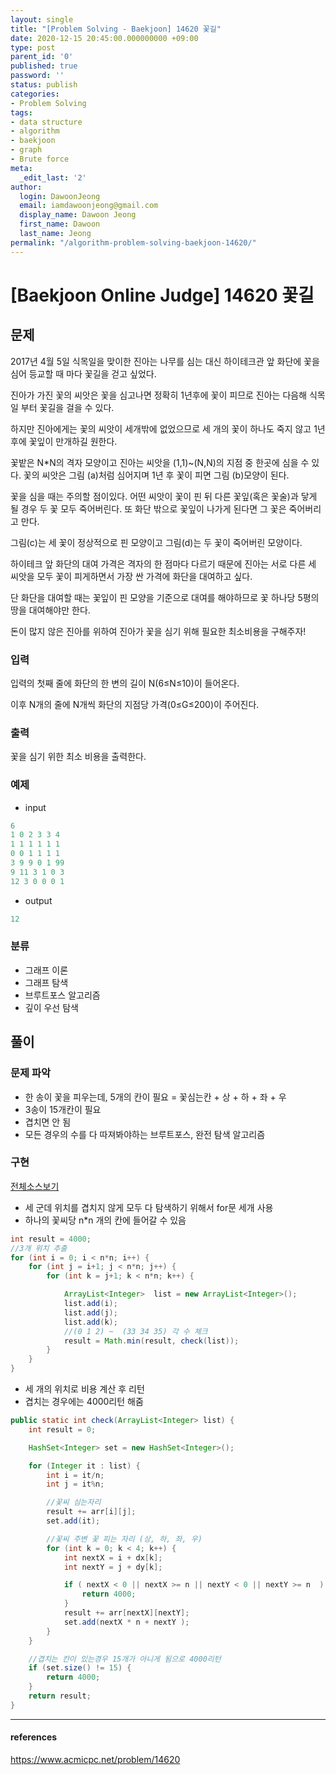 ```yaml
---
layout: single
title: "[Problem Solving - Baekjoon] 14620 꽃길"
date: 2020-12-15 20:45:00.000000000 +09:00
type: post
parent_id: '0'
published: true
password: ''
status: publish
categories:
- Problem Solving
tags:
- data structure
- algorithm
- baekjoon
- graph
- Brute force
meta:
  _edit_last: '2'
author:
  login: DawoonJeong
  email: iamdawoonjeong@gmail.com
  display_name: Dawoon Jeong
  first_name: Dawoon
  last_name: Jeong
permalink: "/algorithm-problem-solving-baekjoon-14620/"
---
```

# [Baekjoon Online Judge] 14620 꽃길

## 문제
2017년 4월 5일 식목일을 맞이한 진아는 나무를 심는 대신 하이테크관 앞 화단에 꽃을 심어 등교할 때 마다 꽃길을 걷고 싶었다.

진아가 가진 꽃의 씨앗은 꽃을 심고나면 정확히 1년후에 꽃이 피므로 진아는 다음해 식목일 부터 꽃길을 걸을 수 있다.

하지만 진아에게는 꽃의 씨앗이 세개밖에 없었으므로 세 개의 꽃이 하나도 죽지 않고 1년후에 꽃잎이 만개하길 원한다.

꽃밭은 N*N의 격자 모양이고 진아는 씨앗을 (1,1)~(N,N)의 지점 중 한곳에 심을 수 있다. 꽃의 씨앗은 그림 (a)처럼 심어지며 1년 후 꽃이 피면 그림 (b)모양이 된다.



꽃을 심을 때는 주의할 점이있다. 어떤 씨앗이 꽃이 핀 뒤 다른 꽃잎(혹은 꽃술)과 닿게 될 경우 두 꽃 모두 죽어버린다. 또 화단 밖으로 꽃잎이 나가게 된다면 그 꽃은 죽어버리고 만다.



그림(c)는 세 꽃이 정상적으로 핀 모양이고 그림(d)는 두 꽃이 죽어버린 모양이다.

하이테크 앞 화단의 대여 가격은 격자의 한 점마다 다르기 때문에 진아는 서로 다른 세 씨앗을 모두 꽃이 피게하면서 가장 싼 가격에 화단을 대여하고 싶다.

단 화단을 대여할 때는 꽃잎이 핀 모양을 기준으로 대여를 해야하므로 꽃 하나당 5평의 땅을 대여해야만 한다.

돈이 많지 않은 진아를 위하여 진아가 꽃을 심기 위해 필요한 최소비용을 구해주자!

### 입력
입력의 첫째 줄에 화단의 한 변의 길이 N(6≤N≤10)이 들어온다.

이후 N개의 줄에 N개씩 화단의 지점당 가격(0≤G≤200)이 주어진다.

### 출력
꽃을 심기 위한 최소 비용을 출력한다.

### 예제

- input

```java
6
1 0 2 3 3 4
1 1 1 1 1 1
0 0 1 1 1 1
3 9 9 0 1 99
9 11 3 1 0 3
12 3 0 0 0 1
```

- output

```java
12
```

### 분류
- 그래프 이론
- 그래프 탐색
- 브루트포스 알고리즘
- 깊이 우선 탐색

## 풀이

### 문제 파악
- 한 송이 꽃을 피우는데, 5개의 칸이 필요 = 꽃심는칸 + 상 + 하 + 좌 + 우
- 3송이 15개칸이 필요
- 겹치면 안 됨
- 모든 경우의 수를 다 따져봐야하는 브루트포스, 완전 탐색 알고리즘

### 구현


[전체소스보기](https://github.com/iamdawoonjeong/java-datastructure-algorithm/blob/master/java-algorithm-problem-solving/src/baekjoon/problem14620/Main.java)


- 세 군데 위치를 겹치지 않게 모두 다 탐색하기 위해서 for문 세개 사용
- 하나의 꽃씨당 n*n 개의 칸에 들어갈 수 있음

```java
int result = 4000;
//3개 위치 추출
for (int i = 0; i < n*n; i++) {
    for (int j = i+1; j < n*n; j++) {
        for (int k = j+1; k < n*n; k++) {

            ArrayList<Integer>  list = new ArrayList<Integer>();
            list.add(i);
            list.add(j);
            list.add(k);
            //(0 1 2) ~  (33 34 35) 각 수 체크
            result = Math.min(result, check(list));
        }
    }
}

```

- 세 개의 위치로 비용 계산 후 리턴
- 겹치는 경우에는 4000리턴 해줌

```java
public static int check(ArrayList<Integer> list) {
    int result = 0;

    HashSet<Integer> set = new HashSet<Integer>();

    for (Integer it : list) {
        int i = it/n;
        int j = it%n;

        //꽃씨 심는자리
        result += arr[i][j];
        set.add(it);

        //꽃씨 주변 꽃 피는 자리 (상, 하, 좌, 우)
        for (int k = 0; k < 4; k++) {
            int nextX = i + dx[k];
            int nextY = j + dy[k];

            if ( nextX < 0 || nextX >= n || nextY < 0 || nextY >= n  ) {
                return 4000;
            }
            result += arr[nextX][nextY];
            set.add(nextX * n + nextY );
        }
    }

    //겹치는 칸이 있는경우 15개가 아니게 됨으로 4000리턴
    if (set.size() != 15) {
        return 4000;
    }
    return result;
}
```

---

#### references
<https://www.acmicpc.net/problem/14620>
